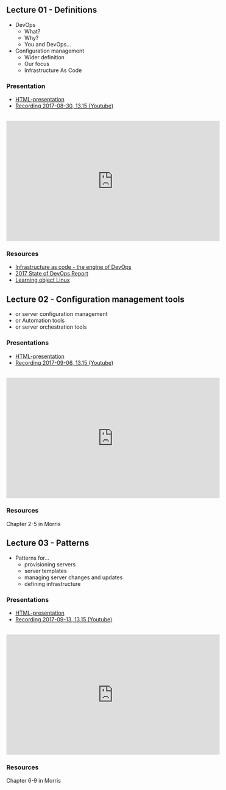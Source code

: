 ## Lecture 01 - Definitions
* DevOps
    * What?
    * Why?
    * You and DevOps...
* Configuration management
    * Wider definition
    * Our focus
    * Infrastructure As Code

### Presentation
- [HTML-presentation](https://cdn.rawgit.com/2dv514/syllabus/master/lectures/01_course_definitions/index.html#/)
- [Recording 2017-08-30, 13.15 (Youtube)](https://youtu.be/duxvJXAldNA?list=PLSWJPPj5sKmpZej7KLd0yJcOMXP0ZVUtP)
<br />
<iframe width="560" height="315" src="https://www.youtube.com/embed/duxvJXAldNA?list=PLSWJPPj5sKmpZej7KLd0yJcOMXP0ZVUtP" frameborder="0" allowfullscreen></iframe>


### Resources
* [Infrastructure as code - the engine of DevOps](https://www.epam.com/about/news-and-events/in-the-news/2015/infrastructure-as-code-the-engine-at-the-heart-of-devops)
* [2017 State of DevOps Report](https://puppet.com/resources/whitepaper/state-of-devops-report)
* [Learning object Linux](https://github.com/CS-LNU-Learning-Objects/linux)

## Lecture 02 - Configuration management tools
* or server configuration management
* or Automation tools
* or server orchestration tools

### Presentations
- [HTML-presentation](https://cdn.rawgit.com/2dv514/syllabus/master/lectures/02_configuration_tools/index.html#/)
- [Recording 2017-09-06, 13.15 (Youtube)](https://youtu.be/qfWyeMokBPE?t=13m46s&list=PLSWJPPj5sKmpZej7KLd0yJcOMXP0ZVUtP)
<br />
<iframe width="560" height="315" src="https://www.youtube.com/embed/qfWyeMokBPE?list=PLSWJPPj5sKmpZej7KLd0yJcOMXP0ZVUtP" frameborder="0" allowfullscreen></iframe>

### Resources
Chapter 2-5 in Morris

## Lecture 03 - Patterns
* Patterns for...
    * provisioning servers
    * server templates
    * managing server changes and updates
    * defining infrastructure


### Presentations
- [HTML-presentation](https://cdn.rawgit.com/2dv514/syllabus/master/lectures/03_patterns/index.html#/)
- [Recording 2017-09-13, 13.15 (Youtube)](https://youtu.be/3p6GTyH-N-k?t=14m55s&t=13m46s&list=PLSWJPPj5sKmpZej7KLd0yJcOMXP0ZVUtP)
<br />
<iframe width="560" height="315" src="https://www.youtube.com/embed/3p6GTyH-N-k?t=14m55s&list=PLSWJPPj5sKmpZej7KLd0yJcOMXP0ZVUtP" frameborder="0" allowfullscreen></iframe>

### Resources
Chapter 6-9 in Morris